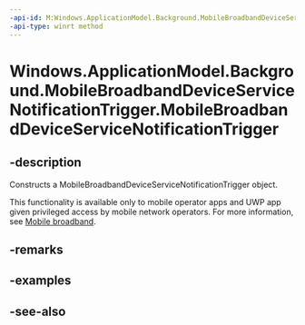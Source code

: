 ```yaml
---
-api-id: M:Windows.ApplicationModel.Background.MobileBroadbandDeviceServiceNotificationTrigger.#ctor
-api-type: winrt method
---
```


<!-- Method syntax
public MobileBroadbandDeviceServiceNotificationTrigger()
-->

# Windows.ApplicationModel.Background.MobileBroadbandDeviceServiceNotificationTrigger.MobileBroadbandDeviceServiceNotificationTrigger

## -description
Constructs a MobileBroadbandDeviceServiceNotificationTrigger object.

This functionality is available only to mobile operator apps and UWP app given privileged access by mobile network operators. For more information, see [Mobile broadband](/windows-hardware/drivers/mobilebroadband/index).

## -remarks

## -examples

## -see-also
